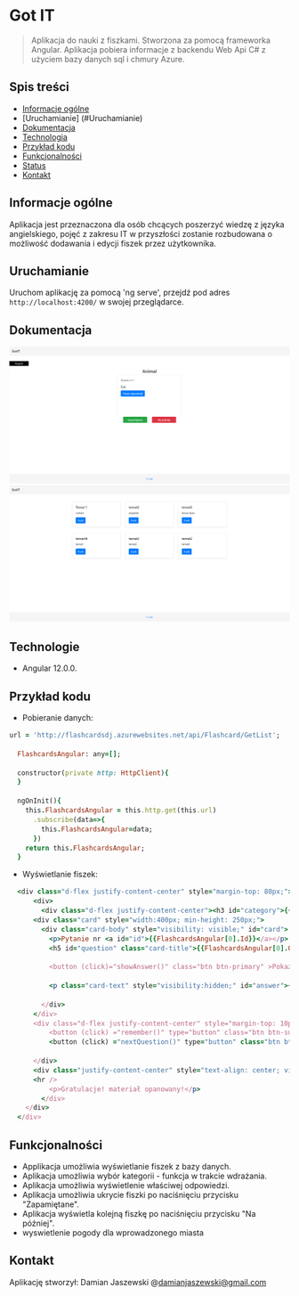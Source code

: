 # Got IT
> Aplikacja do nauki z fiszkami. Stworzona za pomocą frameworka Angular. Aplikacja pobiera informacje z backendu Web Api C# z użyciem bazy danych sql i chmury Azure. 
## Spis treści
* [Informacje ogólne](#Informacje-ogólne)
* [Uruchamianie] (#Uruchamianie)
* [Dokumentacja](#dokumentacja)
* [Technologia](#Technologie)
* [Przykład kodu](#przykład-kodu)
* [Funkcjonalności](#Funkcjonalności)
* [Status](#status)
* [Kontakt](#kontakt)
## Informacje ogólne
Aplikacja jest przeznaczona dla osób chcących poszerzyć wiedzę z języka angielskiego, pojęć z zakresu IT w przyszłości zostanie rozbudowana o możliwość dodawania i edycji fiszek przez użytkownika.
## Uruchamianie
Uruchom aplikację za pomocą 'ng serve', przejdź pod adres `http://localhost:4200/` w swojej przeglądarce.
## Dokumentacja
![Logo aplikacji](./img/flashcard.png)
![Ekran z pogodą](./img/menu.png)
## Technologie
* Angular 12.0.0.
## Przykład kodu
* Pobieranie danych:
```ruby
url = 'http://flashcardsdj.azurewebsites.net/api/Flashcard/GetList';

  FlashcardsAngular: any=[];
  
  constructor(private http: HttpClient){
  }

  ngOnInit(){
    this.FlashcardsAngular = this.http.get(this.url)
      .subscribe(data=>{
        this.FlashcardsAngular=data;
      })
    return this.FlashcardsAngular;
  }
```
* Wyświetlanie fiszek:
```ruby
  <div class="d-flex justify-content-center" style="margin-top: 80px;">
      <div>
        <div class="d-flex justify-content-center"><h3 id="category">{{FlashcardsAngular[0].Category}}</h3></div>
      <div class="card" style="width:400px; min-height: 250px;">
        <div class="card-body" style="visibility: visible;" id="card">
          <p>Pytanie nr <a id="id">{{FlashcardsAngular[0].Id}}</a></p>
          <h5 id="question" class="card-title">{{FlashcardsAngular[0].Question}}</h5>
          
          <button (click)="showAnswer()" class="btn btn-primary" >Pokaż odpowiedź</button>

          <p class="card-text" style="visibility:hidden;" id="answer">{{FlashcardsAngular[0].Answer}}</p>

        </div>
      </div>
      <div class="d-flex justify-content-center" style="margin-top: 10px;" id="buttons">
          <button (click) ="remember()" type="button" class="btn btn-success" style="margin-right: 30px; width:150px;">Zapamiętane</button>
          <button (click) ="nextQuestion()" type="button" class="btn btn-danger" style="width: 150px;">Na później</button>
          
      </div>
      <div class="justify-content-center" style="text-align: center; visibility: hidden;" id="win">
      <hr />
          <p>Gratulacje! materiał opanowany!</p>
        </div>
    </div>
  </div>
```
## Funkcjonalności
* Applikacja umożliwia wyświetlanie fiszek z bazy danych.
* Aplikacja umożliwia wybór kategorii - funkcja w trakcie wdrażania.
* Aplikacja umożliwia wyświetlenie właściwej odpowiedzi.
* Aplikacja umożliwia ukrycie fiszki po naciśnięciu przycisku "Zapamiętane".
* Aplikacja wyświetla kolejną fiszkę po naciśnięciu przycisku "Na później".
* wyswietlenie pogody dla wprowadzonego miasta
## Kontakt
Aplikację stworzył:
Damian Jaszewski @damianjaszewski@gmail.com
